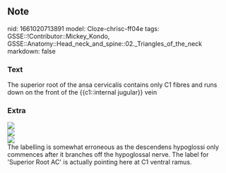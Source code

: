 ## Note
nid: 1661020713891
model: Cloze-chrisc-ff04e
tags: GSSE::!Contributor::Mickey_Kondo, GSSE::Anatomy::Head_neck_and_spine::02._Triangles_of_the_neck
markdown: false

### Text
The superior root of the ansa cervicalis contains only C1 fibres and runs down on the front of the {{c1::internal jugular}} vein

### Extra
<img src="21896f317d0bf96ea492f3d509735a.png">
<div><img src=
"paste-5411fe56b048666339f41efc9ff0f8895ab396cb.jpg"></div>
<div>
  <img src= 
  "Superior-root-of-the-ansa-cervicalis-AC-located-below-the-posterior-belly-of-the.png">
  <div>
    The labelling is somewhat erroneous as the descendens
    hypoglossi only commences after it branches off the hypoglossal
    nerve. The label for 'Superior Root AC' is actually pointing
    here at C1 ventral ramus.
  </div>
</div>
